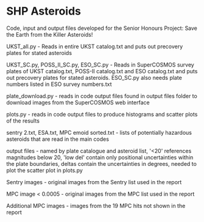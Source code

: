 # SHP Asteroids
Code, input and output files developed for the Senior Honours Project: Save the Earth from the Killer Asteroids!

UKST_all.py - Reads in entire UKST catalog.txt and puts out precovery plates for stated asteroids 

UKST_SC.py, POSS_II_SC.py, ESO_SC.py - Reads in SuperCOSMOS survey plates of UKST catalog.txt, POSS-II catalog.txt and ESO catalog.txt and puts out precovery plates for stated asteroids. ESO_SC.py also needs plate numbers listed in ESO survey numbers.txt

plate_download.py - reads in code output files found in output files folder to download images from the SuperCOSMOS web interface

plots.py - reads in code output files to produce histograms and scatter plots of the results

sentry 2.txt, ESA.txt, MPC emoid sorted.txt - lists of potentially hazardous asteroids that are read in the main codes

output files - named by plate catalogue and asteroid list, '<20' references magnitudes below 20, 'low del' contain only positional uncertainties within the plate boundaries, deltas contain the uncertainties in degrees, needed to plot the scatter plot in plots.py

Sentry images - original images from the Sentry list used in the report

MPC image < 0.0005 -  original images from the MPC list used in the report

Additional MPC images -  images from the 19 MPC hits not shown in the report 
